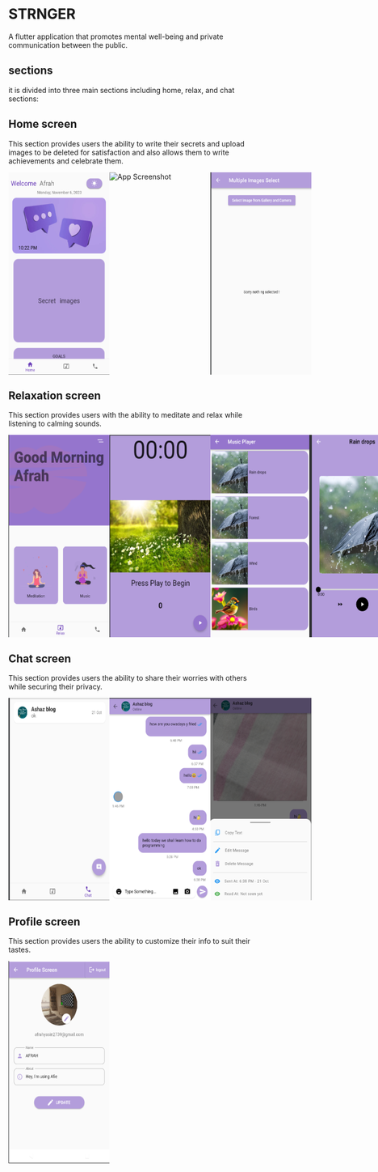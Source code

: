 # STRNGER

A flutter application that promotes mental well-being and private communication between the public.

## sections
it is divided into three main sections including home, relax, and chat sections:
## Home screen
This section provides users the ability to write their secrets and upload images to be deleted for satisfaction and also allows them to write achievements and celebrate them.
<div style="display: flex; justify-content: space-between;">
<img src="home.png" alt="App Screenshot" width="200" height="400">
<img src="awrite secrets.png" alt="App Screenshot" width="200" height="400">
  <img src="select images.png" alt="App Screenshot" width="200" height="400">
</div>

## Relaxation screen
This section provides users with the ability to meditate and relax while listening to calming sounds.
<div style="display: flex; justify-content: space-between;">
<img src="relax.png" alt="App Screenshot" width="200" height="400">
  <img src="meditation.png" alt="App Screenshot" width="200" height="400">
<img src="song list.png" alt="App Screenshot" width="200" height="400">
  <img src="music play.png" alt="App Screenshot" width="200" height="400">
</div>

## Chat screen
This section provides users the ability to share their worries with others while securing their privacy.

<div style="display: flex; justify-content: space-between;">
<img src="chats.png" alt="App Screenshot" width="200" height="400">
  <img src="messages.png" alt="App Screenshot" width="200" height="400">
<img src="options.png" alt="App Screenshot" width="200" height="400">
</div>

## Profile screen
This section provides users the ability to customize their info to suit their tastes.

<img src="profile.png" alt="App Screenshot" width="200" height="400">
